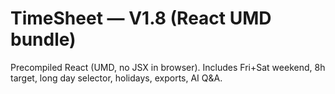 # TimeSheet — V1.8 (React UMD bundle)
Precompiled React (UMD, no JSX in browser). Includes Fri+Sat weekend, 8h target, long day selector, holidays, exports, AI Q&A.
